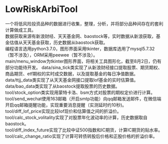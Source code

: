 # LowRiskArbiTool
一个将低风险投资品种的数据进行收集，整理，分析，并将部分品种间存在的套利计算做成工具。<br>
数据获取来源有新浪财经、天天基金网、baostock等，实时数据从新浪获取，基金估值从天天基金获取，历史数据从baostock获取。<br>
编程语言选用python3.7.0，图形界面采用tkinter，数据库选用了mysql5.7.32（暂不涉及），ORM采用peewee（暂不涉及）。<br>
main/menu_window为tkinter图形界面，将相关工具图形化，截至8月2日，仍有部分功能待开发。
data/sina_tick类实现了从新浪财经接口提取股票、期货期权、商品期货、etf期权的实时成交数据，以及提取基金的每日净值数据。<br>
data/ttjj_data类实现了从天天基金网接口提取lof基金的实时估算值。<br>
data/bao_data类实现了从baostock提取股票的历史数据。<br>
tool/stock_option类实现用蒙特卡洛、bsm方式对股票的期权定价进行计算。<br>
tool/send_wechat使用163邮箱（开启smtp功能）向qq邮箱发送邮件，在微信端开启qq邮箱提醒功能，实现重要消息提醒（实测延时约10秒)。<br>
tool/diff_lof_price实现比较lof现价和估算值之间的折溢价。<br>
tool/calc_stock_volitality实现了对股票年化波动率的计算，历史数据取自baostock。<br>
tool/diff_index_future实现了比较中证500指数和IC期货，计算IC期货的贴水率。<br>
tool/calc_change_ratio实现了计算可转债转股后价格和正股价格的折溢价率。<br>
